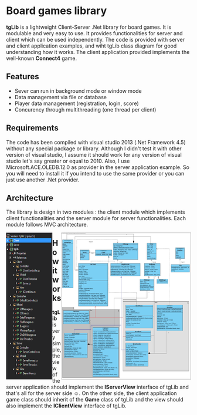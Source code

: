 # Board games library
**tgLib** is a lightweight Client-Server .Net library for board games. It is modulable and very easy to use. It provides functionalities for server and client which can be used independently. The code is provided with server and client application examples, and wiht tgLib class diagram for good understanding how it works. The client application provided implements the well-known **Connect4** game.
  
  ## Features
  
  - Sever can run in background mode or window mode
  - Data management via file or database
  - Player data management (registration, login, score)
  - Concurency through multithreading (one thread per client)
  
  ## Requirements
  
  The code has been compiled with visual studio 2013 (.Net Framework 4.5) without any special package or library. Although I didn't test     it with other version of visual studio, I assume it should work for any version of visual studio let's say greater or equal to 2010.       Also, I use Microsoft.ACE.OLEDB.12.0 as provider in the server application example. So you will need to install it if you intend to use   the same provider or you can just use another .Net provider.
  
  ## Architecture
  
  The library is design in two modules : the client module which implements client functionalities and the server module for server         functionalities. Each module follows MVC architecture.
  
  <img src="https://github.com/ndongmo/Board-games-library/blob/master/project_architecture.PNG" align="left" width="25%" height="400" alt="Project architecture">
  <img src="https://github.com/ndongmo/Board-games-library/blob/master/tgLib_Class_diagram.jpg" align="right" width="70%" height="400" alt="tgLib class diagram">
  
  ## How it works
  
  **tgLib** is very simple, the view of the server application should implement the **IServerView** interface of tgLib and that's all for the server side :relaxed:. On the other side, the client application game class should inherit of the **Game** class of tgLib and the view should also implement the **IClientView** interface of tgLib.
  
  
  
  
 
